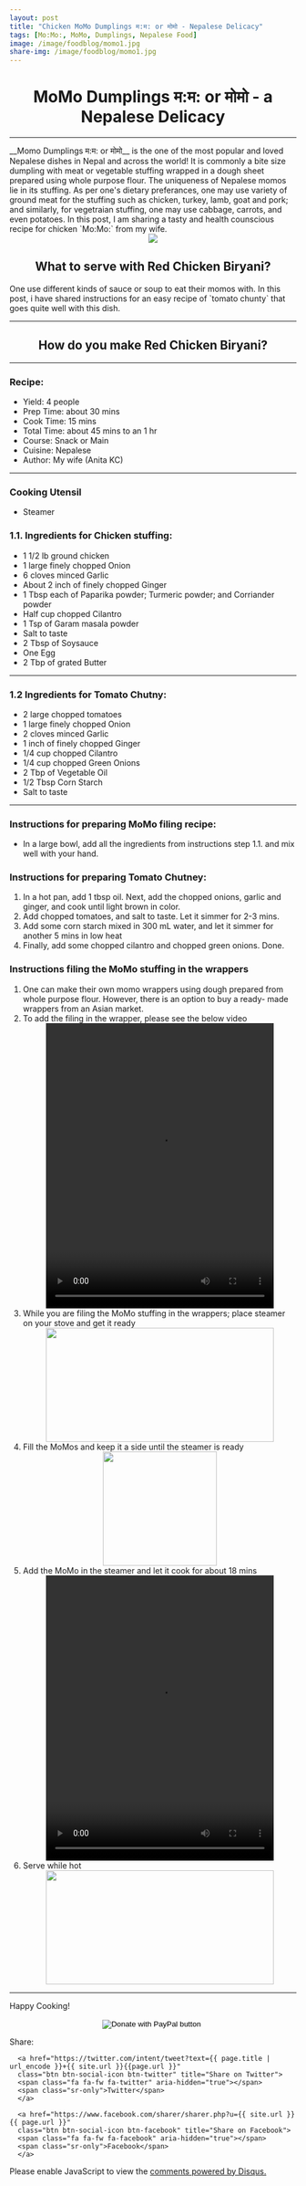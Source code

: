 ```yaml
---
layout: post
title: "Chicken MoMo Dumplings म:म: or मोमो - Nepalese Delicacy"
tags: [Mo:Mo:, MoMo, Dumplings, Nepalese Food]
image: /image/foodblog/momo1.jpg
share-img: /image/foodblog/momo1.jpg 
---
```


<center><h1> MoMo Dumplings म:म: or मोमो - a Nepalese Delicacy </h1> </center>
<hr>
__Momo Dumplings म:म: or मोमो__ is the one of the most popular and loved Nepalese dishes in Nepal and across the world! 
It is commonly a bite size dumpling with meat or vegetable stuffing wrapped in a dough sheet prepared using whole purpose flour. The uniqueness of Nepalese 
momos lie in its stuffing. As per one's dietary preferances, one may use variety of ground meat for the stuffing such as chicken, turkey, lamb, goat and pork; and
similarly, for vegetraian stuffing, one may use cabbage, carrots, and even potatoes. In this post, I am sharing a tasty and health counscious recipe for chicken `Mo:Mo:` from my wife.
<center> <img src="/image/foodblog/momo1.jpg"> </center>

<center><h2> What to serve with Red Chicken Biryani?</h2> </center>
One use different kinds of sauce or soup to eat their momos with. In this post, i have shared instructions for an easy recipe of `tomato chunty` that goes quite well with this dish.
<hr>

<center><h2> How do you make Red Chicken Biryani?</h2></center>

<hr>

<h3> Recipe: </h3>

<ul>
  <li> Yield: 4 people </li>
  <li> Prep Time: about 30 mins </li>
  <li> Cook Time: 15 mins </li>
  <li> Total Time:  about 45 mins to an 1 hr</li>
  <li> Course:  Snack or Main</li>
  <li> Cuisine: Nepalese  </li>
  <li> Author: My wife (Anita KC) </li>
</ul>
<hr>

<h3> Cooking Utensil </h3>
<ul>
    <li> Steamer </li>
</ul>
    
<h3> 1.1. Ingredients for Chicken stuffing: </h3>

<ul>
    <li> 1 1/2 lb ground chicken </li>
    <li> 1 large finely chopped Onion </li>
    <li> 6 cloves minced Garlic</li>
    <li> About 2 inch of finely chopped Ginger </li>
    <li> 1 Tbsp each of Paparika powder; Turmeric powder; and Corriander powder </li>
    <li> Half cup chopped Cilantro </li>
    <li> 1 Tsp of Garam masala powder </li>
    <li> Salt to taste </li>
    <li> 2 Tbsp of Soysauce</li>
    <li> One Egg </li>
    <li> 2 Tbp of grated Butter </li>
</ul>

<hr>

<h3> 1.2 Ingredients for Tomato Chutny: </h3>

<ul>
    <li> 2 large chopped tomatoes </li>
    <li> 1 large finely chopped Onion </li>
    <li> 2 cloves minced Garlic</li>
    <li> 1 inch of finely chopped Ginger </li>
    <li> 1/4 cup chopped Cilantro </li>
    <li> 1/4 cup chopped Green Onions </li>
    <li> 2 Tbp of Vegetable Oil </li>
    <li> 1/2 Tbsp Corn Starch</li>
    <li> Salt to taste </li>

</ul>

<hr>

<h3> Instructions for preparing MoMo filing recipe:</h3>

<ul>
  <li> In a large bowl, add all the ingredients from instructions step 1.1. and mix well with your hand. </li>
</ul>

<h3> Instructions for preparing Tomato Chutney:</h3>
  <ol>
    <li> In a hot pan, add 1 tbsp  oil. Next, add the chopped onions, garlic and ginger, and cook until light brown in color. </li>
    <li> Add chopped tomatoes, and salt to taste. Let it simmer for 2-3 mins. </li>
    <li> Add some corn starch mixed in 300 mL water, and let it simmer for another 5 mins in low heat </li>
    <li> Finally, add some chopped cilantro and chopped green onions. Done. </li>
  </ol>
  
<h3> Instructions filing the MoMo stuffing in the wrappers</h3>
  <ol>
    <li> One can make their own momo wrappers using dough prepared from whole purpose flour. However, there is an option to buy a ready-      made wrappers from an Asian market. </li>
    <li> To add the filing in the wrapper, please see the below video  </li>
      <center>
      <video width="400" height="500" controls>
      <source src="/vid/momo6.mp4" type="video/mp4">
      Your browser does not support the video tag.
      </video>
      </center>
    <li> While you are filing the MoMo stuffing in the wrappers; place steamer on your stove and get it ready </li>
        <center><img src="/image/foodblog/momo3.jpg" width="400" height="200"></center>
    <li> Fill the MoMos and keep it a side until the steamer is ready</li>
    <center><img src="/image/foodblog/momo2.jpg" width="200" height="200"></center>
    <li> Add the MoMo in the steamer and let it cook for about 18 mins </li>
      <center>
      <video width="400" height="500" controls>
      <source src="/vid/momo4.mp4" type="video/mp4">
      Your browser does not support the video tag.
      </video>
      </center>
    <li> Serve while hot  </li>
    <center> <img src="/image/foodblog/momo5.jpg" width="400" height="200">    </center>
</ol>
<hr>

<p> Happy Cooking! </p>

<center>
<form action="https://www.paypal.com/cgi-bin/webscr" method="post" target="_top">
<input type="hidden" name="cmd" value="_donations" />
<input type="hidden" name="business" value="8ZF7YRTZ42EKU" />
<input type="hidden" name="item_name" value="To support the education for all." />
<input type="hidden" name="currency_code" value="USD" />
<input type="image" src="https://www.paypalobjects.com/en_US/i/btn/btn_donateCC_LG.gif" border="0" name="submit" title="PayPal - The safer, easier way to pay online!" alt="Donate with PayPal button" />
<img alt="" border="0" src="https://www.paypal.com/en_US/i/scr/pixel.gif" width="1" height="1" />
</form>
</center>

<!--- Sharing ----------------------------------->
<section id = "social-share-section">
  <span class="sr-only">Share: </span>

  
<!--- Share on Twitter -->
      <a href="https://twitter.com/intent/tweet?text={{ page.title | url_encode }}+{{ site.url }}{{page.url }}"
      class="btn btn-social-icon btn-twitter" title="Share on Twitter">
      <span class="fa fa-fw fa-twitter" aria-hidden="true"></span>
      <span class="sr-only">Twitter</span>
      </a>

<!--- Share on Facebook -->
      <a href="https://www.facebook.com/sharer/sharer.php?u={{ site.url }}{{ page.url }}"
      class="btn btn-social-icon btn-facebook" title="Share on Facebook">
      <span class="fa fa-fw fa-facebook" aria-hidden="true"></span>
      <span class="sr-only">Facebook</span>
      </a>
</section>

  
<div class="disqus-comments">
          
<div class="comments">
    <div id="disqus_thread"></div>
    <script type="text/javascript">
        var disqus_shortname = 'avikarn';
            var url_parts = window.location.href.split("?");
            url_parts = url_parts[0].split("#");
            disqus_url = url_parts[0];
            disqus_url = disqus_url.replace(/(\/)*$/, "/");
            disqus_url = disqus_url.replace(/https:\/\//, "http:\/\/");
            if (disqus_url.substr(-9) == "projects/") {
                disqus_url = disqus_url.substr(0, disqus_url.length - 1);
            }

        (function() {
            var dsq = document.createElement('script'); dsq.type = 'text/javascript'; dsq.async = true;
            dsq.src = '//' + disqus_shortname + '.disqus.com/embed.js';
            (document.getElementsByTagName('head')[0] || document.getElementsByTagName('body')[0]).appendChild(dsq);
        })();
  </script>
    <noscript>Please enable JavaScript to view the <a href="https://disqus.com/?ref_noscript">comments powered by Disqus.</a></noscript>
  </div>
</div>

<!-- Global site tag (gtag.js) - Google Analytics -->
<script async src="https://www.googletagmanager.com/gtag/js?id=UA-123359651-1"></script>
<script>
  window.dataLayer = window.dataLayer || [];
  function gtag(){dataLayer.push(arguments);}
  gtag('js', new Date());
  gtag('config', 'UA-123359651-1');
</script>

<script async src="//pagead2.googlesyndication.com/pagead/js/adsbygoogle.js"></script>
<script>
  (adsbygoogle = window.adsbygoogle || []).push({
    google_ad_client: "ca-pub-5126027065024936",
    enable_page_level_ads: true
  });
</script>
